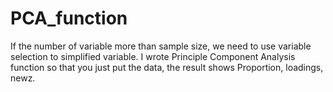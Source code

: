 # PCA_function
If the number of variable more than sample size, we need to use variable selection to simplified variable. 
I wrote Principle Component Analysis function so that  you just put the data, the result shows Proportion, loadings, newz.
